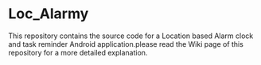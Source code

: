 # Loc_Alarmy

This repository contains the source code for a Location based Alarm clock and task reminder Android  application.please 
read the Wiki page of this repository for a more detailed explanation.
